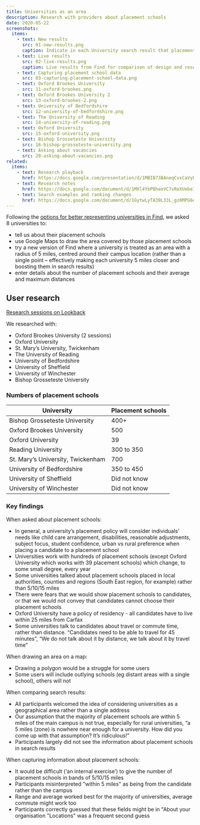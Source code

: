 ```yaml
---
title: Universities as an area
description: Research with providers about placement schools
date: 2020-05-22
screenshots:
  items:
    - text: New results
      src: 01-new-results.png
      caption: Indicate in each University search result that placement schools are nearby, alongside the distance to the university.
    - text: Live results
      src: 02-live-results.png
      caption: Live results from Find for comparison of design and result ranking
    - text: Capturing placement school data
      src: 03-capturing-placement-school-data.png
    - text: Oxford Brookes University
      src: 11-oxford-brookes.png
    - text: Oxford Brookes University 2
      src: 13-oxford-brookes-2.png
    - text: University of Bedfordshire
      src: 12-university-of-bedfordshire.png
    - text: The University of Reading
      src: 14-university-of-reading.png
    - text: Oxford University
      src: 15-oxford-university.png
    - text: Bishop Grosseteste University
      src: 16-bishop-grosseteste-university.png
    - text: Asking about vacancies
      src: 20-asking-about-vacancies.png
related:
  items:
    - text: Research playback
      href: https://docs.google.com/presentation/d/1MBIB73BAneqCvxCaVyUCMvq-o7AuhG9arj1hUdnoe-k/
    - text: Research notes
      href: https://docs.google.com/document/d/1MXl4YbPBhaoVC7vReXUebeIndhPvB7yAcn4S8wqiCgs/
    - text: Search examples and ranking changes
      href: https://docs.google.com/document/d/1GytwLyTA39L33L_gz0MPG6e_CwdyxRXhTWZNQI6VXSI/
---
```


Following the [options for better representing universities in Find](/find-teacher-training/finding-universities/), we asked 8 universities to:

- tell us about their placement schools
- use Google Maps to draw the area covered by those placement schools
- try a new version of Find where a university is treated as an area with a radius of 5 miles, centred around their campus location (rather than a single point – effectively making each university 5 miles closer and boosting them in search results)
- enter details about the number of placement schools and their average and maximum distances

## User research

[Research sessions on Lookback](https://lookback.io/dfe-digital/find-providers-location)

We researched with:

- Oxford Brookes University (2 sessions)
- Oxford University
- St. Mary’s University, Twickenham
- The University of Reading
- University of Bedfordshire
- University of Sheffield
- University of Winchester
- Bishop Grosseteste University

### Numbers of placement schools

| University | Placement schools |
|-|-|
| Bishop Grosseteste University | 400+ |
| Oxford Brookes University | 500 |
| Oxford University | 39 |
| Reading University | 300 to 350 |
| St. Mary’s University, Twickenham | 700 |
| University of Bedfordshire | 350 to 450 |
| University of Sheffield | Did not know |
| University of Winchester | Did not know |

### Key findings

When asked about placement schools:

- In general, a university’s placement policy will consider individuals’ needs like child care arrangement, disabilities, reasonable adjustments, subject focus, student confidence, urban vs rural preference when placing a candidate to a placement school
- Universities work with hundreds of placement schools (except Oxford University which works with 39 placement schools) which change, to some small degree, every year
- Some universities talked about placement schools placed in local authorities, counties and regions (South East region, for example) rather than 5/10/15 miles
- There were fears that we would show placement schools to candidates, or that we would not convey that candidates cannot choose their placement schools
- Oxford University have a policy of residency - all candidates have to live within 25 miles from Carfax
- Some universities talk to candidates about travel or commute time, rather than distance. “Candidates need to be able to travel for 45 minutes”, “We do not talk about it by distance, we talk about it by travel time”

When drawing an area on a map:

- Drawing a polygon would be a struggle for some users
- Some users will include outlying schools (eg distant areas with a single school), others will not

When comparing search results:

- All participants welcomed the idea of considering universities as a geographical area rather than a single address
- Our assumption that the majority of placement schools are within 5 miles of the main campus is not true, especially for rural universities, “a 5 miles (zone) is nowhere near enough for a university. How did you come up with that assumption? It’s ridiculous!”
- Participants largely did not see the information about placement schools in search results

When capturing information about placement schools:

- It would be difficult (‘an internal exercise’) to give the number of placement schools in bands of 5/10/15 miles
- Participants misinterpreted "within 5 miles" as being from the candidate rather than the campus
- Range and average worked best for the majority of universities, average commute might work too
- Participants correctly guessed that these fields might be in "About your organisation "Locations" was a frequent second guess

